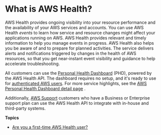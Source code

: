 # What is AWS Health?<a name="what-is-aws-health"></a>

AWS Health provides ongoing visibility into your resource performance and the availability of your AWS services and accounts\. You can use AWS Health *events* to learn how service and resource changes might affect your applications running on AWS\. AWS Health provides relevant and timely information to help you manage events in progress\. AWS Health also helps you be aware of and to prepare for planned activities\. The service delivers alerts and notifications triggered by changes in the health of AWS resources, so that you get near\-instant event visibility and guidance to help accelerate troubleshooting\.

All customers can use the [Personal Health Dashboard](https://phd.aws.amazon.com/phd/home#/) \(PHD\), powered by the AWS Health API\. The dashboard requires no setup, and it's ready to use for [authenticated AWS users](controlling-access.md)\. For more service highlights, see the [AWS Personal Health Dashboard detail page](https://aws.amazon.com/premiumsupport/phd/) \.

Additionally, [AWS Support](https://aws.amazon.com/premiumsupport/) customers who have a Business or Enterprise support plan can use the AWS Health API to integrate with in\-house and third\-party systems\.

**Topics**
+ [Are you a first\-time AWS Health user?](first-time-user.md)